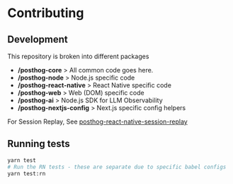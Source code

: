 # Contributing

## Development

This repository is broken into different packages

- **/posthog-core** > All common code goes here.
- **/posthog-node** > Node.js specific code
- **/posthog-react-native** > React Native specific code
- **/posthog-web** > Web (DOM) specific code
- **/posthog-ai** > Node.js SDK for LLM Observability
- **/posthog-nextjs-config** > Next.js specific config helpers

For Session Replay, See [posthog-react-native-session-replay](https://github.com/PostHog/posthog-react-native-session-replay/CHANGELOG.md)

## Running tests

```sh
yarn test
# Run the RN tests - these are separate due to specific babel configs
yarn test:rn
```
